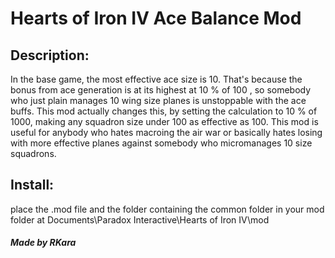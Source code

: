 # Hearts of Iron IV Ace Balance Mod

## Description:

In the base game, the most effective ace size is 10. That's because the bonus from ace generation is at its highest at 10 % of 100 , so somebody who just plain manages 10 wing size planes is unstoppable with the ace buffs.
This mod actually changes this, by setting the calculation to 10 % of 1000, making any squadron size under 100 as effective as 100. This mod is useful for anybody who hates macroing the air war or basically hates losing with more effective
planes against somebody who micromanages 10 size squadrons.

## Install:

place the .mod file and the folder containing the common folder in your mod folder at 
Documents\Paradox Interactive\Hearts of Iron IV\mod

##### Made by RKara
